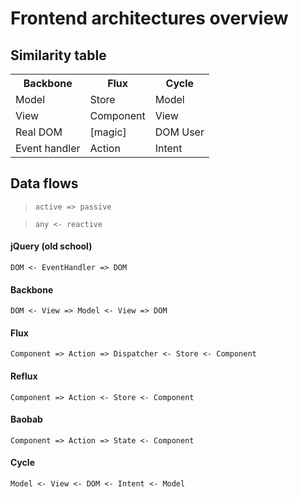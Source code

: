 # Frontend architectures overview

## Similarity table
<table>
  <tr><th>Backbone</th><th>Flux</th><th>Cycle</th></tr>
  <tr><td>Model</td><td>Store</td><td>Model</td></tr>
  <tr><td>View</td><td>Component</td><td>View</td></tr>
  <tr><td>Real DOM</td><td>[magic]</td><td>DOM User</td></tr>  
  <tr><td>Event handler</td><td>Action</td><td>Intent</td></tr>  
</table>

## Data flows

> `active => passive`

> `any <- reactive`

#### jQuery (old school)

`DOM <- EventHandler => DOM`

#### Backbone

`DOM <- View => Model <- View => DOM`

#### Flux
`Component => Action => Dispatcher <- Store <- Component`

#### Reflux
`Component => Action <- Store <- Component`

#### Baobab
`Component => Action => State <- Component`

#### Cycle
`Model <- View <- DOM <- Intent <- Model`
